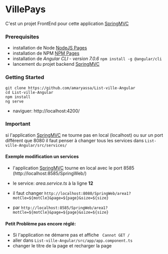 # VillePays

C'est un projet FrontEnd pour cette application  [SpringMVC](https://github.com/amaryassa/List-ville-SpringMvc)

### Prerequisites
* installation de Node [NodeJS Pages](http://nodejs.org/)
* installation de NPM [NPM Pages](https://www.npmjs.org/)
* installation de  *Angular CLI  - version 7.0.6*  `npm install -g @angular/cli`  
* lancement du projet backend [SpringMVC](https://github.com/amaryassa/List-ville-SpringMvc)

### Getting Started
```
git clone https://github.com/amaryassa/List-ville-Angular
cd List-ville-Angular
npm install
ng serve
```
* naviguer:  http://localhost:4200/


### Important

si l'application [SpringMVC](https://github.com/amaryassa/List-ville-SpringMvc) ne tourne pas en local (localhost)  ou sur un port différent que 8080 il faut penser à changer tous les services dans ```List-ville-Angular/src/services/```
#### Exemple modification un services
* l'application [SpringMVC](https://github.com/amaryassa/List-ville-SpringMvc) tourne en local avec le port 8585  (http://localhost:8585/SpringWeb/)

* le service: *area.service.ts* à la ligne **12**
* il faut changer ```http://localhost:8080/SpringWeb/area1?motCle=${motCle}&page=${page}&size=${size}```
* par ```http://localhost:8585/SpringWeb/area1?motCle=${motCle}&page=${page}&size=${size}```


#### Petit Problème pas encore réglé:
* Si l'application ne démarre pas et affiche ``` Cannot GET /```
* aller dans ```List-ville-Angular/src/app/app.component.ts```
* changer le titre de la page et recharger la page
